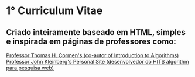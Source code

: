 # 1° Curriculum Vitae
<h2>Criado inteiramente baseado em HTML, simples e inspirada em páginas de professores como:</h2>

<a href="https://www.cs.dartmouth.edu/~thc/">Professor Thomas H. Cormen's (co-autor of Introduction to Algorithms)</a>
<a href="http://www.cs.cornell.edu/home/kleinber/">Professor John Kleinberg's Personal Site (desenvolvedor do HITS algorithm para pesquisa web)</a>

